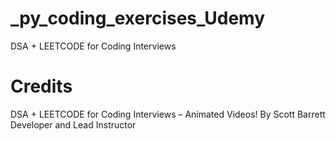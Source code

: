 # _py_coding_exercises_Udemy
DSA + LEETCODE for Coding Interviews

# Credits 
DSA + LEETCODE for Coding Interviews – Animated Videos!
By Scott Barrett Developer and Lead Instructor
